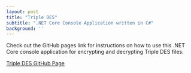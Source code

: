```yaml
---
layout: post
title: "Triple DES"
subtitle: ".NET Core Console Application written in C#"
background: ''
---
```


<p>
Check out the GitHub pages link for instructions on how to use this .NET Core console application
for encrypting and decrypting Triple DES files:
</p>

<a href="https://iandalrymple.github.io/TripleDes_Windows/">Triple DES GitHub Page</a>

